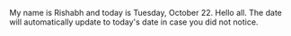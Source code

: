 My name is Rishabh and today is Tuesday, October 22. Hello all. The date will automatically update to today's date in case you did not notice.

